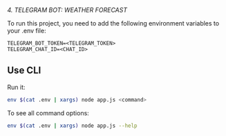 *4. TELEGRAM BOT: WEATHER FORECAST*

To run this project, you need to add the following environment variables to your .env file:

```
TELEGRAM_BOT_TOKEN=<TELEGRAM_TOKEN>
TELEGRAM_CHAT_ID=<CHAT_ID>
```

## Use CLI

Run it:

```bash
env $(cat .env | xargs) node app.js <command>
```

To see all command options:

```bash
env $(cat .env | xargs) node app.js --help